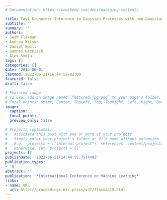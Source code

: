 ```yaml
---
# Documentation: https://wowchemy.com/docs/managing-content/

title: Fast Kronecker Inference in Gaussian Processes with non-Gaussian Likelihoods
subtitle: ''
summary: ''
authors:
- Seth Flaxman
- Andrew Wilson
- Daniel Neill
- Hannes Nickisch
- Alex Smola
tags: []
categories: []
date: '2015-06-01'
lastmod: 2022-06-21T16:44:55+02:00
featured: false
draft: false

# Featured image
# To use, add an image named `featured.jpg/png` to your page's folder.
# Focal points: Smart, Center, TopLeft, Top, TopRight, Left, Right, BottomLeft, Bottom, BottomRight.
image:
  caption: ''
  focal_point: ''
  preview_only: false

# Projects (optional).
#   Associate this post with one or more of your projects.
#   Simply enter your project's folder or file name without extension.
#   E.g. `projects = ["internal-project"]` references `content/project/deep-learning/index.md`.
#   Otherwise, set `projects = []`.
projects: []
publishDate: '2022-06-21T14:44:55.757449Z'
publication_types:
- '6'
abstract: ''
publication: '*International Conference on Machine Learning*'
links:
- name: URL
  url: http://proceedings.mlr.press/v37/flaxman15.html
---
```

